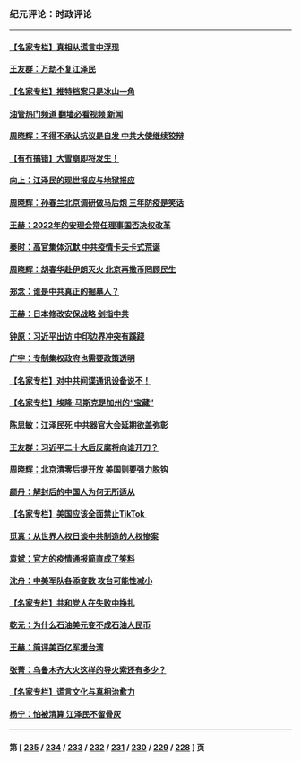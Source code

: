 ### 纪元评论：时政评论
---
#### [【名家专栏】真相从谎言中浮现](../../pages/nsc1025/n13885535.md?12170330) 
#### [王友群：万劫不复江泽民](../../pages/nsc1025/n13884855.md?12170330) 
#### [【名家专栏】推特档案只是冰山一角](../../pages/nsc1025/n13885538.md?12170330) 
#### [油管热门频道 翻墙必看视频 新闻](ok?12170330)
#### [周晓辉：不得不承认抗议是自发 中共大使继续狡辩](../../pages/nsc1025/n13885480.md?12170330) 
#### [【有冇搞错】大雪崩即将发生！](../../pages/nsc1025/n13885299.md?12170330) 
#### [向上：江泽民的现世报应与地狱报应](../../pages/nsc1025/n13885368.md?12170330) 
#### [周晓辉：孙春兰北京调研做马后炮 三年防疫是笑话](../../pages/nsc1025/n13884846.md?12170330) 
#### [王赫：2022年的安理会常任理事国否决权改革](../../pages/nsc1025/n13885048.md?12170330) 
#### [秦时：高官集体沉默 中共疫情卡夫卡式荒诞](../../pages/nsc1025/n13885018.md?12170330) 
#### [周晓辉：胡春华赴伊朗灭火 北京再撒币罔顾民生](../../pages/nsc1025/n13884833.md?12170330) 
#### [郑念：谁是中共真正的掘墓人？](../../pages/nsc1025/n13884530.md?12170330) 
#### [王赫：日本修改安保战略 剑指中共](../../pages/nsc1025/n13884566.md?12170330) 
#### [钟原：习近平出访 中印边界冲突有蹊跷](../../pages/nsc1025/n13884330.md?12170330) 
#### [广宇：专制集权政府也需要政策透明](../../pages/nsc1025/n13884490.md?12170330) 
#### [【名家专栏】对中共间谍通讯设备说不！](../../pages/nsc1025/n13884032.md?12170330) 
#### [【名家专栏】埃隆‧马斯克是加州的“宝藏”](../../pages/nsc1025/n13883998.md?12170330) 
#### [陈思敏：江泽民死 中共器官大会延期欲盖弥彰](../../pages/nsc1025/n13883495.md?12170330) 
#### [王友群：习近平二十大后反腐将向谁开刀？](../../pages/nsc1025/n13883431.md?12170330) 
#### [周晓辉：北京清零后提开放 美国则要强力脱钩](../../pages/nsc1025/n13883446.md?12170330) 
#### [颜丹：解封后的中国人为何无所适从](../../pages/nsc1025/n13883368.md?12170330) 
#### [【名家专栏】美国应该全面禁止TikTok ](../../pages/nsc1025/n13883316.md?12170330) 
#### [觅真：从世界人权日谈中共制造的人权惨案](../../pages/nsc1025/n13883142.md?12170330) 
#### [袁斌：官方的疫情通报简直成了笑料](../../pages/nsc1025/n13883006.md?12170330) 
#### [沈舟：中美军队各添变数 攻台可能性减小](../../pages/nsc1025/n13882936.md?12170330) 
#### [【名家专栏】共和党人在失败中挣扎](../../pages/nsc1025/n13882633.md?12170330) 
#### [乾元：为什么石油美元变不成石油人民币](../../pages/nsc1025/n13882915.md?12170330) 
#### [王赫：简评美百亿军援台湾](../../pages/nsc1025/n13882721.md?12170330) 
#### [张菁：乌鲁木齐大火这样的导火索还有多少？](../../pages/nsc1025/n13882841.md?12170330) 
#### [【名家专栏】谎言文化与真相治愈力](../../pages/nsc1025/n13882636.md?12170330) 
#### [杨宁：怕被清算 江泽民不留骨灰](../../pages/nsc1025/n13882634.md?12170330) 

---
#### 第 [ [235](./235.md?12170330) / [234](./234.md?12170330) / [233](./233.md?12170330) / [232](./232.md?12170330) / [231](./231.md?12170330) / [230](./230.md?12170330) / [229](./229.md?12170330) / [228](./228.md?12170330) ] 页
